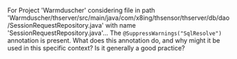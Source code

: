 For Project 'Warmduscher' considering file in path 'Warmduscher/thserver/src/main/java/com/x8ing/thsensor/thserver/db/dao/SessionRequestRepository.java' with name 'SessionRequestRepository.java'... 
The `@SuppressWarnings("SqlResolve")` annotation is present.  What does this annotation do, and why might it be used in this specific context? Is it generally a good practice?